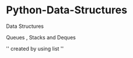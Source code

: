 # Python-Data-Structures
Data Structures


Queues , Stacks and Deques


'' created by using list '' 
